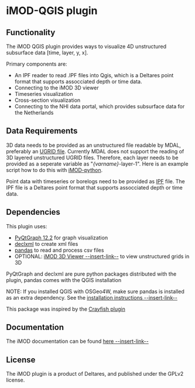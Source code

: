 # iMOD-QGIS plugin

## Functionality
The iMOD QGIS plugin provides ways to visualize 4D unstructured subsurface data [time, layer, y, x].

Primary components are:

* An IPF reader to read .IPF files into Qgis, which is a Deltares point format that supports assocciated depth or time data.
* Connecting to the iMOD 3D viewer
* Timeseries visualization
* Cross-section visualization
* Connecting to the NHI data portal, which provides subsurface data for the Netherlands

## Data Requirements
3D data needs to be provided as an unstructured file readable by MDAL, 
preferably an 
[UGRID file](https://ugrid-conventions.github.io/ugrid-conventions/). 
Currently MDAL does not support the reading of 3D layered unstructured UGRID files.
Therefore, each layer needs to be provided as a seperate variable as 
"*{varname}*-layer-1".
Here is an example script how to do this with 
[iMOD-python](https://gitlab.com/deltares/imod/imod-python/-/snippets/2111702).

Point data with timeseries or borelogs need to be provided as 
[IPF](https://content.oss.deltares.nl/imod/iMOD_Manual_actual/imod-um-IPF-files.html#autosec-591) file.
The IPF file is a Deltares point format that supports assocciated depth or 
time data.

## Dependencies 
This plugin uses:

* [PyQtGraph 12.2](https://www.pyqtgraph.org/) for graph visualization
* [declxml](https://declxml.readthedocs.io/en/latest/) to create xml files
* [pandas](https://pandas.pydata.org/) to read and process csv files
* OPTIONAL: [iMOD 3D Viewer --insert-link--]() to view unstructured grids in 3D

PyQtGraph and declxml are pure python packages distributed with the plugin,
pandas comes with the QGIS installation 

NOTE: If you installed QGIS with OSGeo4W, make sure pandas is installed as an extra dependency.
See the [installation instructions --insert-link--]()

This package was inspired by the [Crayfish plugin](https://github.com/lutraconsulting/qgis-crayfish-plugin/tree/master/crayfish)

## Documentation
The iMOD documentation can be found [here --insert-link--]()

## License
The iMOD plugin is a product of Deltares, and published under the GPLv2 license.
